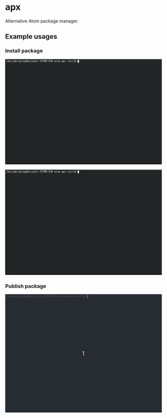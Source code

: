 # apx
Alternative Atom package manager.

## Example usages

### Install package

![apx install hyperclick-latex demo](./assets/install.gif)

![apx install hyperclick-latex demo](./assets/install-native.gif)


### Publish package

![apx publish minor version of apx-test](./assets/publish.gif)
